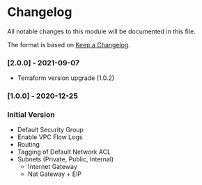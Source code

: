 # Changelog

All notable changes to this module will be documented in this file.

The format is based on [Keep a Changelog](https://keepachangelog.com/en/1.0.0/).

### [2.0.0] - 2021-09-07
- Terraform version upgrade (1.0.2)

### [1.0.0] - 2020-12-25

### Initial Version

- Default Security Group
- Enable VPC Flow Logs
- Routing
- Tagging of Default Network ACL
- Subnets (Private, Public, Internal)
    - Internet Gateway
    - Nat Gateway + EIP
